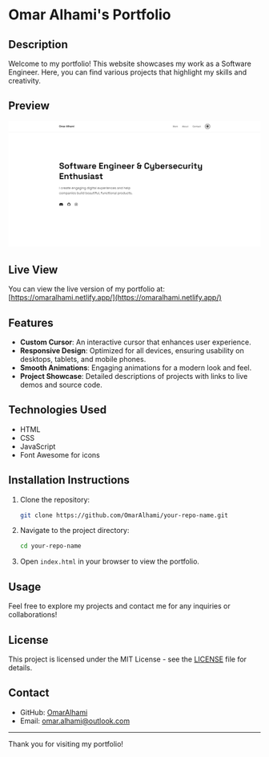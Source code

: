 # Omar Alhami's Portfolio

## Description
Welcome to my portfolio! This website showcases my work as a Software Engineer. Here, you can find various projects that highlight my skills and creativity.

## Preview
![Portfolio Preview](preview/image.png)

## Live View
You can view the live version of my portfolio at: [https://omaralhami.netlify.app/](https://omaralhami.netlify.app/)

## Features
- **Custom Cursor**: An interactive cursor that enhances user experience.
- **Responsive Design**: Optimized for all devices, ensuring usability on desktops, tablets, and mobile phones.
- **Smooth Animations**: Engaging animations for a modern look and feel.
- **Project Showcase**: Detailed descriptions of projects with links to live demos and source code.

## Technologies Used
- HTML
- CSS
- JavaScript
- Font Awesome for icons

## Installation Instructions
1. Clone the repository:
   ```bash
   git clone https://github.com/OmarAlhami/your-repo-name.git
   ```
2. Navigate to the project directory:
   ```bash
   cd your-repo-name
   ```
3. Open `index.html` in your browser to view the portfolio.

## Usage
Feel free to explore my projects and contact me for any inquiries or collaborations!

## License
This project is licensed under the MIT License - see the [LICENSE](LICENSE) file for details.

## Contact
- GitHub: [OmarAlhami](https://github.com/OmarAlhami)
- Email: omar.alhami@outlook.com

---
Thank you for visiting my portfolio!